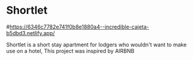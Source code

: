 # Shortlet
#https://6346c7782e741f0b8e1880a4--incredible-cajeta-b5dbd3.netlify.app/

Shortlet is a short stay apartment for lodgers who wouldn't want to make use on a hotel, This project was inspired by AIRBNB

